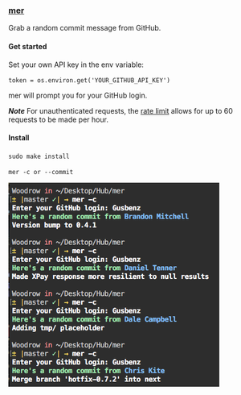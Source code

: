 ### [mer](https://www.youtube.com/watch?v=EoQW03UFqQw)

Grab a random commit message from GitHub.

#### Get started

Set your own API key in the env variable:

```
token = os.environ.get('YOUR_GITHUB_API_KEY')
```

mer will prompt you for your GitHub login.

***Note*** For unauthenticated requests, the [rate limit](https://developer.github.com/v3/#rate-limiting) allows for up to 60 requests to be made per hour.



#### Install

`sudo make install`

`mer -c or --commit`

![mer in action](https://github.com/Gusbenz/mer/blob/master/merInAction.jpg)

